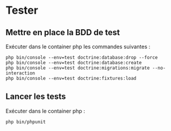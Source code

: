 # Tester

## Mettre en place la BDD de test

Exécuter dans le container php les commandes suivantes :

```
php bin/console --env=test doctrine:database:drop --force
php bin/console --env=test doctrine:database:create
php bin/console --env=test doctrine:migrations:migrate --no-interaction
php bin/console --env=test doctrine:fixtures:load
```

## Lancer les tests

Exécuter dans le container php :
```
php bin/phpunit
```
